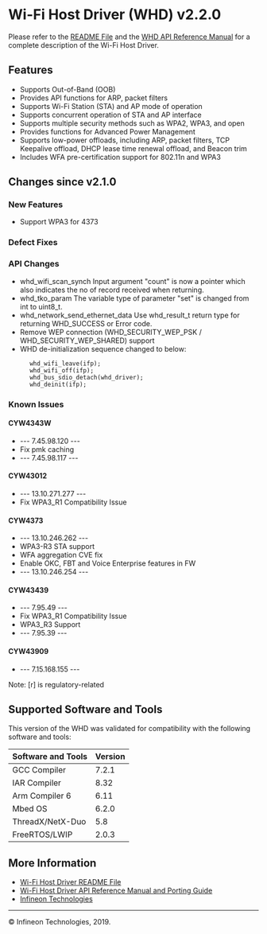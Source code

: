 # Wi-Fi Host Driver (WHD)  v2.2.0
Please refer to the [README File](./README.md) and the [WHD API Reference Manual](https://cypresssemiconductorco.github.io/wifi-host-driver/html/index.html) for a complete description of the Wi-Fi Host Driver.

## Features
* Supports Out-of-Band (OOB)
* Provides API functions for ARP, packet filters
* Supports Wi-Fi Station (STA) and AP mode of operation
* Supports concurrent operation of STA and AP interface
* Supports multiple security methods such as WPA2, WPA3, and open
* Provides functions for Advanced Power Management
* Supports low-power offloads, including ARP, packet filters, TCP Keepalive offload, DHCP lease time renewal offload, and Beacon trim
* Includes WFA pre-certification support for 802.11n and WPA3

## Changes since v2.1.0
### New Features
* Support WPA3 for 4373

### Defect Fixes

### API Changes
* whd_wifi_scan_synch
Input argument "count" is now a pointer which also indicates the no of record received when returning.
* whd_tko_param
The variable type of parameter "set" is changed from int to uint8_t.
* whd_network_send_ethernet_data
Use whd_result_t return type for returning WHD_SUCCESS or Error code.
* Remove WEP connection (WHD_SECURITY_WEP_PSK / WHD_SECURITY_WEP_SHARED) support
* WHD de-initialization sequence changed to below:
```
      whd_wifi_leave(ifp);
      whd_wifi_off(ifp);
      whd_bus_sdio_detach(whd_driver);
      whd_deinit(ifp);
```

### Known Issues


#### CYW4343W
* --- 7.45.98.120 ---
* Fix pmk caching
* --- 7.45.98.117 ---

#### CYW43012
* --- 13.10.271.277 ---
* Fix WPA3_R1 Compatibility Issue

#### CYW4373
* --- 13.10.246.262 ---
* WPA3-R3 STA support
* WFA aggregation CVE fix
* Enable OKC, FBT and Voice Enterprise features in FW
* --- 13.10.246.254 ---

#### CYW43439
* --- 7.95.49 ---
* Fix WPA3_R1 Compatibility Issue
* WPA3_R3 Support
* --- 7.95.39 ---

#### CYW43909
* --- 7.15.168.155 ---

Note: [r] is regulatory-related

## Supported Software and Tools
This version of the WHD was validated for compatibility with the following software and tools:

| Software and Tools                                      | Version      |
| :---                                                    | :----        |
| GCC Compiler                                            | 7.2.1        |
| IAR Compiler                                            | 8.32         |
| Arm Compiler 6                                          | 6.11         |
| Mbed OS                                                 | 6.2.0        |
| ThreadX/NetX-Duo                                        | 5.8          |
| FreeRTOS/LWIP                                           | 2.0.3        |


## More Information
* [Wi-Fi Host Driver README File](./README.md)
* [Wi-Fi Host Driver API Reference Manual and Porting Guide](https://cypresssemiconductorco.github.io/wifi-host-driver/html/index.html)
* [Infineon Technologies](http://www.infineon.com)

---
© Infineon Technologies, 2019.
